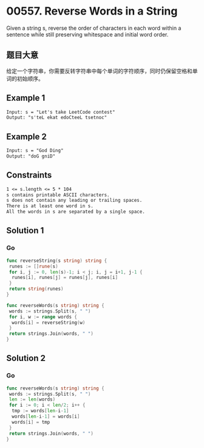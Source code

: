 # 00557. Reverse Words in a String

Given a string s, reverse the order of characters in each word within a sentence while still preserving whitespace and initial word order.

## 题目大意

给定一个字符串，你需要反转字符串中每个单词的字符顺序，同时仍保留空格和单词的初始顺序。

## Example 1

```txt
Input: s = "Let's take LeetCode contest"
Output: "s'teL ekat edoCteeL tsetnoc"

```

## Example 2

```txt
Input: s = "God Ding"
Output: "doG gniD"
```

## Constraints

```txt
1 <= s.length <= 5 * 104
s contains printable ASCII characters.
s does not contain any leading or trailing spaces.
There is at least one word in s.
All the words in s are separated by a single space.
```

## Solution 1

### Go

```go
func reverseString(s string) string {
 runes := []rune(s)
 for i, j := 0, len(s)-1; i < j; i, j = i+1, j-1 {
  runes[i], runes[j] = runes[j], runes[i]
 }
 return string(runes)
}

func reverseWords(s string) string {
 words := strings.Split(s, " ")
 for i, w := range words {
  words[i] = reverseString(w)
 }
 return strings.Join(words, " ")
}
```

## Solution 2

### Go

```go
func reverseWords(s string) string {
 words := strings.Split(s, " ")
 len := len(words)
 for i := 0; i < len/2; i++ {
  tmp := words[len-i-1]
  words[len-i-1] = words[i]
  words[i] = tmp
 }
 return strings.Join(words, " ")
}
```
